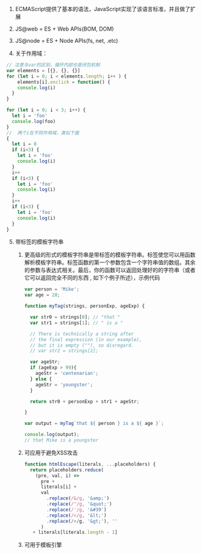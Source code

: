 1. ECMAScript提供了基本的语法，JavaScript实现了该语言标准，并且做了扩展

2. JS@web = ES + Web APIs(BOM, DOM)

3. JS@node = ES + Node APIs(fs, net, .etc)
4. 关于作用域：

```javascript
// 注意与var的区别，循环内部也是闭包机制
var elements = [{}, {}, {}]
for (let i = 0; i < elements.length; i++ ) {
	elements[i].onclick = function() {
    console.log(i)
  }
}
```

````javascript
for (let i = 0; i < 3; i++) {
  let i = 'foo'
  console.log(foo)
}
//	两个i在不同作用域，类似下面
{
  let i = 0
  if (i<3) {
    let i = 'foo'
    console.log(i)
  }
  i++
  if (i<3) {
    let i = 'foo'
    console.log(i)
  }
  i++
  if (i<3) {
    let i = 'foo'
    console.log(i)
  }
}
````

5. 带标签的模板字符串

   1. 更高级的形式的模板字符串是带标签的模板字符串。标签使您可以用函数解析模板字符串。标签函数的第一个参数包含一个字符串值的数组。其余的参数与表达式相关。最后，你的函数可以返回处理好的的字符串（或者它可以返回完全不同的东西 , 如下个例子所述），示例代码

      ```js
      var person = 'Mike';
      var age = 28;
      
      function myTag(strings, personExp, ageExp) {
      
        var str0 = strings[0]; // "that "
        var str1 = strings[1]; // " is a "
      
        // There is technically a string after
        // the final expression (in our example),
        // but it is empty (""), so disregard.
        // var str2 = strings[2];
      
        var ageStr;
        if (ageExp > 99){
          ageStr = 'centenarian';
        } else {
          ageStr = 'youngster';
        }
      
        return str0 + personExp + str1 + ageStr;
      
      }
      
      var output = myTag`that ${ person } is a ${ age }`;
      
      console.log(output);
      // that Mike is a youngster
      ```

   2. 可应用于避免XSS攻击

      ````javascript
      function htmlEscape(literals, ...placeholders) {
        return placeholders.reduce(
          (pre, val, i) => 
          	pre + 
          	literals[i] +
          	val
              .replace(/&/g, '&amp;')
              .replace(/"/g, '&quot;')
              .replace(/'/g, '&#39')
              .replace(/</g, '&lt;')
              .replace(/>/g, '&gt;'), ''
        	)
         + literals[literals.length - 1]
      
      ````

   3. 可用于模板引擎

